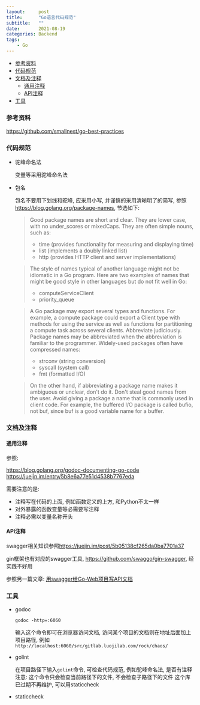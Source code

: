 ```yaml
---
layout:     post
title:      "Go语言代码规范"
subtitle:   ""
date:       2021-08-19
categories: Backend
tags:
    - Go
---
```


<!-- TOC -->

- [参考资料](#参考资料)
- [代码规范](#代码规范)
- [文档及注释](#文档及注释)
  - [通用注释](#通用注释)
  - [API注释](#api注释)
- [工具](#工具)

<!-- /TOC -->

<a id="markdown-参考资料" name="参考资料"></a>
### 参考资料

<https://github.com/smallnest/go-best-practices>

<a id="markdown-代码规范" name="代码规范"></a>
###  代码规范

- 驼峰命名法

    变量等采用驼峰命名法

- 包名

    包名不要用下划线和驼峰, 应采用小写, 并谨慎的采用清晰明了的简写, 参照<https://blog.golang.org/package-names>, 节选如下:

    > Good package names are short and clear. They are lower case, with no under_scores or mixedCaps. They are often simple nouns, such as:
    > - time (provides functionality for measuring and displaying time)
    > - list (implements a doubly linked list)
    > - http (provides HTTP client and server implementations)

    > The style of names typical of another language might not be idiomatic in a Go program. Here are two examples of names that might be good style in other languages but do not fit well in Go:
    > - computeServiceClient
    > - priority_queue

    > A Go package may export several types and functions. For example, a compute package could export a Client type with methods for using the service as well as functions for partitioning a compute task across several clients.
    > Abbreviate judiciously. Package names may be abbreviated when the abbreviation is familiar to the programmer. Widely-used packages often have compressed names:
    > - strconv (string conversion)
    > - syscall (system call)
    > - fmt (formatted I/O)

    > On the other hand, if abbreviating a package name makes it ambiguous or unclear, don't do it.
    > Don't steal good names from the user. Avoid giving a package a name that is commonly used in client code. For example, the buffered I/O package is called bufio, not buf, since buf is a good variable name for a buffer.

<a id="markdown-文档及注释" name="文档及注释"></a>
### 文档及注释

<a id="markdown-通用注释" name="通用注释"></a>
#### 通用注释

参照:

<https://blog.golang.org/godoc-documenting-go-code>
<https://juejin.im/entry/5b8e6a77e51d4538b7767eda>

需要注意的是:

- 注释写在代码的上面, 例如函数定义的上方, 和Python不太一样
- 对外暴露的函数变量等必需要写注释
- 注释必需以变量名称开头

<a id="markdown-api注释" name="api注释"></a>
#### API注释

swagger相关知识参照<https://juejin.im/post/5b05138cf265da0ba7701a37>

gin框架也有对应的swagger工具, <https://github.com/swaggo/gin-swagger>, 经实践不好用

参照另一篇文章: <a href="{{ site.url }}/blog/用swagger给Go-Web项目写API文档.html">用swagger给Go-Web项目写API文档</a>

<a id="markdown-工具" name="工具"></a>
### 工具

- godoc

    `godoc -http=:6060`

    输入这个命令即可在浏览器访问文档, 访问某个项目的文档则在地址后面加上项目路径, 例如`http://localhost:6060/src/gitlab.luojilab.com/rock/chaos/`

- golint

    在项目路径下输入`golint`命令, 可检查代码规范, 例如驼峰命名法, 是否有注释
    注意: 这个命令只会检查当前路径下的文件, 不会检查子路径下的文件
    这个库已过期不再维护, 可以用staticcheck

- staticcheck
